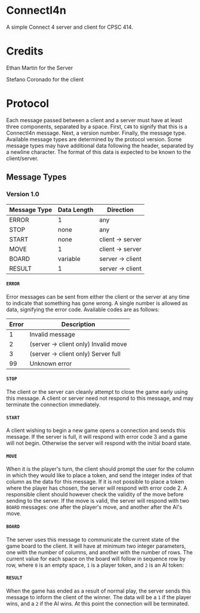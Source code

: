 # ConnectI4n

A simple Connect 4 server and client for CPSC 414. 

# Credits

Ethan Martin for the Server

Stefano Coronado for the client

# Protocol

Each message passed between a client and a server must have at least three
components, separated by a space. First, `C4N` to signify that this is a
ConnectI4n message. Next, a version number. Finally, the message type.
Available message types are determined by the protocol version. Some message
types may have additional data following the header, separated by a newline
character. The format of this data is expected to be known to the
client/server.

## Message Types

### Version 1.0

| Message Type | Data Length | Direction        |
| ---          | ---         | ---              |
| ERROR        | 1           | any              |
| STOP         | none        | any              |
| START        | none        | client -> server |
| MOVE         | 1           | client -> server |
| BOARD        | variable    | server -> client |
| RESULT       | 1           | server -> client |

#### `ERROR`

Error messages can be sent from either the client or the server at any time to
indicate that something has gone wrong. A single number is allowed as data,
signifying the error code. Available codes are as follows:

| Error | Description                          |
| ---   | ---                                  |
| 1     | Invalid message                      |
| 2     | (server -> client only) Invalid move |
| 3     | (server -> client only) Server full  |
| 99    | Unknown error                        |

#### `STOP`

The client or the server can cleanly attempt to close the game early using this
message. A client or server need not respond to this message, and may terminate
the connection immediately.

#### `START`

A client wishing to begin a new game opens a connection and sends this message.
If the server is full, it will respond with error code 3 and a game will not
begin. Otherwise the server will respond with the initial board state.

#### `MOVE`

When it is the player's turn, the client should prompt the user for the column
in which they would like to place a token, and send the integer index of that
column as the data for this message. If it is not possible to place a token
where the player has chosen, the server will respond with error code 2. A
responsible client should however check the validity of the move before sending
to the server. If the move is valid, the server will respond with two `BOARD`
messages: one after the player's move, and another after the AI's move.

#### `BOARD`

The server uses this message to communicate the current state of the game board
to the client. It will have at minimum two integer parameters, one with the
number of columns, and another with the number of rows. The current value for
each space on the board will follow in sequence row by row, where `0` is an 
empty space, `1` is a player token, and `2` is an AI token:

#### `RESULT`

When the game has ended as a result of normal play, the server sends this
message to inform the client of the winner. The data will be a `1` if the
player wins, and a `2` if the AI wins. At this point the connection will be
terminated.

